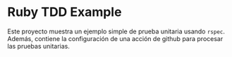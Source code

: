 # Ruby TDD Example

Este proyecto muestra un ejemplo simple de prueba unitaria usando `rspec`. Además, contiene la configuración de una acción de github para procesar las pruebas unitarias.